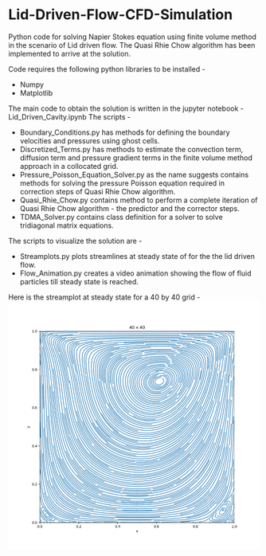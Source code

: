 # Lid-Driven-Flow-CFD-Simulation

Python code for solving Napier Stokes equation using finite volume method in the scenario of Lid driven flow. The Quasi Rhie Chow algorithm has been implemented to arrive at the solution.

Code requires the following python libraries to be installed -
 - Numpy
 - Matplotlib
 
The main code to obtain the solution is written in the jupyter notebook - Lid_Driven_Cavity.ipynb
The scripts -
 - Boundary_Conditions.py has methods for defining the boundary velocities and pressures using ghost cells.
 - Discretized_Terms.py has methods to estimate the convection term, diffusion term and pressure gradient terms in the finite volume method approach in a collocated grid.
 - Pressure_Poisson_Equation_Solver.py as the name suggests contains methods for solving the pressure Poisson equation required in correction steps of Quasi Rhie Chow algorithm.
 - Quasi_Rhie_Chow.py contains method to perform a complete iteration of Quasi Rhie Chow algorithm - the predictor and the corrector steps.
 - TDMA_Solver.py contains class definition for a solver to solve tridiagonal matrix equations.

The scripts to visualize the solution are -
 - Streamplots.py plots streamlines at steady state of for the the lid driven flow.
 - Flow_Animation.py creates a video animation showing the flow of fluid particles till steady state is reached.
 
Here is the streamplot at steady state for a 40 by 40 grid -
![Streamplot](/40_cross_40.png)


